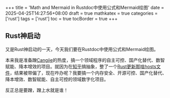 +++
title = 'Math and Mermaid in Rustdoc中使用公式和Mermaid绘图'
date = 2025-04-25T14:27:56+08:00
draft = true
mathkatex = true
categories = ['rust']
tags = ['rust']
toc = true
tocBorder = true
+++

## Rust神启动

又是Rust神启动的一天，今天我们要在Rustdoc中使用公式和Mermaid绘图。

本来我是准备蹭[Cangjie](<https://cangjie-lang.cn/>)的热度，搞一个领域程序的自主可控、国产化替代、数智赋能、降本增效的项目。就因为在[知乎](<https://www.zhihu.com/question/8452441330/answer/1898461142709417202>)搞抽象，整了一个[Rust更新那啥hosts文件](/posts/rust/update-hosts)，结果被带偏了，现在咋办呢？我要搞一个内存安全、开源可控、国产化替代、降本增效、数智赋能、自主可控的领域数字化项目。

反正总是要蹭，蹭上水就是谁！

##
